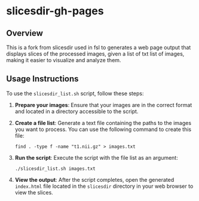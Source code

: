 # slicesdir-gh-pages

## Overview

This is a fork from slicesdir used in fsl to generates a web page output that displays slices of the processed images, given a list of txt list of images, making it easier to visualize and analyze them.

## Usage Instructions

To use the `slicesdir_list.sh` script, follow these steps:

1. **Prepare your images**: Ensure that your images are in the correct format and located in a directory accessible to the script.

2. **Create a file list**: Generate a text file containing the paths to the images you want to process. You can use the following command to create this file:
   ```
   find . -type f -name "t1.nii.gz" > images.txt
   ```

3. **Run the script**: Execute the script with the file list as an argument:
   ```
   ./slicesdir_list.sh images.txt
   ```

4. **View the output**: After the script completes, open the generated `index.html` file located in the `slicesdir` directory in your web browser to view the slices.